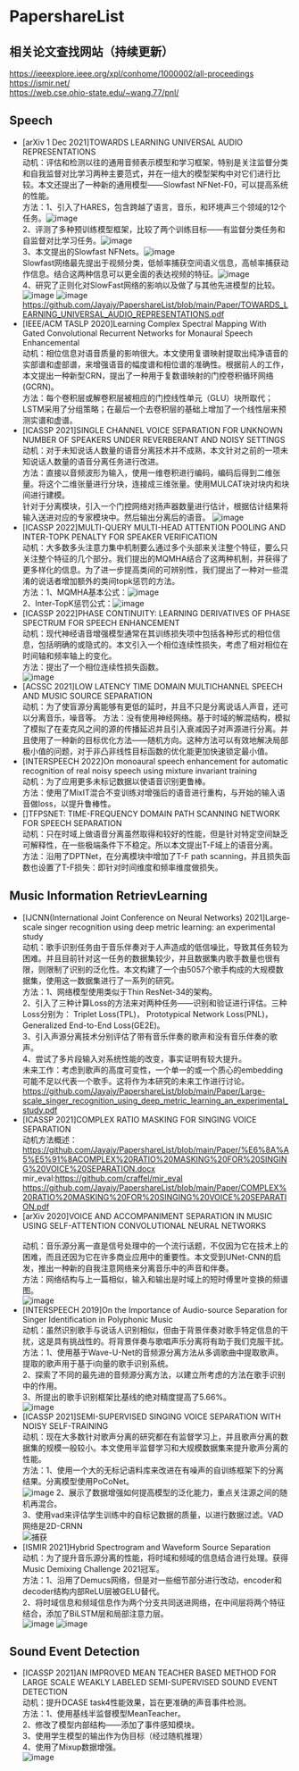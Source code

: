# PapershareList

## 相关论文查找网站（持续更新）
https://ieeexplore.ieee.org/xpl/conhome/1000002/all-proceedings <br>
https://ismir.net/ <br>
https://web.cse.ohio-state.edu/~wang.77/pnl/ <br>

## Speech
- [arXiv 1 Dec 2021]TOWARDS LEARNING UNIVERSAL AUDIO REPRESENTATIONS <br>
  动机：评估和检测以往的通用音频表示模型和学习框架，特别是关注监督分类和自我监督对比学习两种主要范式，并在一组大的模型架构中对它们进行比较。本文还提出了一种新的通用模型——Slowfast NFNet-F0，可以提高系统的性能。 <br>
  方法：1、引入了HARES，包含跨越了语言，音乐，和环境声三个领域的12个任务。![image](https://user-images.githubusercontent.com/41570758/150502134-a9de06dd-e203-4886-b2c8-07f94b84a66e.png) <br>
        2、评测了多种预训练模型框架，比较了两个训练目标——有监督分类任务和自监督对比学习任务。![image](https://user-images.githubusercontent.com/41570758/150502473-8faa4b5f-4f95-40a2-83a2-53450fa29f8c.png) <br>
        3、本文提出的Slowfast NFNets。![image](https://user-images.githubusercontent.com/41570758/150502934-eec9d6f7-8ecd-4c5b-9429-109c5fb3997c.png) <br>
        Slowfast网络最先提出于视频分类，低帧率捕获空间语义信息，高帧率捕获动作信息。结合这两种信息可以更全面的表达视频的特征。![image](https://user-images.githubusercontent.com/41570758/150503071-d3b6aebf-848c-4449-9a7d-266cf18e6811.png) <br>
        4、研究了正则化对SlowFast网络的影响以及做了与其他先进模型的比较。![image](https://user-images.githubusercontent.com/41570758/150503286-0516403d-68e7-45e0-9494-2269bb1f4de6.png)
        ![image](https://user-images.githubusercontent.com/41570758/150503310-96cbce6d-9f83-47f1-9bf6-d1f552aaeb14.png) <br>
  https://github.com/Jayajy/PapershareList/blob/main/Paper/TOWARDS_LEARNING_UNIVERSAL_AUDIO_REPRESENTATIONS.pdf <br>
 - [IEEE/ACM TASLP 2020]Learning Complex Spectral Mapping With Gated Convolutional Recurrent Networks for Monaural Speech Enhancemental <br>
   动机：相位信息对语音质量的影响很大。本文使用复谱映射提取出纯净语音的实部谱和虚部谱，来增强语音的幅度谱和相位谱的准确性。根据前人的工作，本文提出一种新型CRN，提出了一种用于复数谱映射的门控卷积循环网络(GCRN)。 <br>
   方法：每个卷积层或解卷积层被相应的门控线性单元（GLU）块所取代；LSTM采用了分组策略；在最后一个去卷积层的基础上增加了一个线性层来预测实谱和虚谱。<br>
 - [ICASSP 2021]SINGLE CHANNEL VOICE SEPARATION FOR UNKNOWN NUMBER OF SPEAKERS UNDER REVERBERANT AND NOISY SETTINGS <br>
  动机：对于未知说话人数量的语音分离技术并不成熟，本文针对之前的一项未知说话人数量的语音分离任务进行改进。<br>
  方法：直接以音频波形为输入，使用一维卷积进行编码，编码后得到二维张量。将这个二维张量进行分块，连接成三维张量。使用MULCAT块对块内和块间进行建模。<br>
        针对于分离模块，引入一个门控网络对扬声器数量进行估计，根据估计结果将输入送进对应的专家模块中。然后输出分离后的语音。
  ![image](https://user-images.githubusercontent.com/41570758/154625233-5d5d6bc9-e7d7-4581-b3ea-919b05a4e8b9.png)
- [ICASSP 2022]MULTI-QUERY MULTI-HEAD ATTENTION POOLING AND INTER-TOPK PENALTY FOR SPEAKER VERIFICATION <br>
  动机：大多数多头注意力集中机制要么通过多个头部来关注整个特征，要么只关注整个特征的几个部分。我们提出的MQMHA结合了这两种机制，并获得了更多样化的信息。为了进一步提高类间的可辨别性，我们提出了一种对一些混淆的说话者增加额外的类间topk惩罚的方法。<br>
  方法：1、MQMHA基本公式：![image](https://user-images.githubusercontent.com/41570758/155662122-b6a0f275-a512-4f71-a65c-75e13ff41041.png)<br>
        2、Inter-TopK惩罚公式：![image](https://user-images.githubusercontent.com/41570758/155662215-aacbef10-db03-45a0-95b6-26aa5a59ea9b.png)<br>
- [ICASSP 2022]PHASE CONTINUITY: LEARNING DERIVATIVES OF PHASE SPECTRUM FOR SPEECH ENHANCEMENT <br>
  动机：现代神经语音增强模型通常在其训练损失项中包括各种形式的相位信息，包括明确的或隐式的。本文引入一个相位连续性损失，考虑了相对相位在时间轴和频率轴上的变化。<br>
  方法：提出了一个相位连续性损失函数。<br>
        ![image](https://user-images.githubusercontent.com/41570758/156729044-4d33d3e3-1c4b-472e-8d5e-1b6fec432891.png)<br>
- [ACSSC 2021]LOW LATENCY TIME DOMAIN MULTICHANNEL SPEECH AND MUSIC SOURCE SEPARATION <br>
  动机：为了使盲源分离能够有更低的延时，并且不只是分离说话人声音，还可以分离音乐，噪音等。
  方法：没有使用神经网络。基于时域的解混结构，模拟了模拟了在麦克风之间的源的传播延迟并且引入衰减因子对声源进行分离。并且使用了一种新的目标优化方法——随机方向。这种方法可以有效地解决局部极小值的问题，对于非凸非线性目标函数的优化能更加快速锁定最小值。
- [INTERSPEECH 2022]On monoaural speech enhancement for automatic recognition of real noisy speech using mixture invariant training<br>
  动机：为了应用更多未标记数据以使语音识别更鲁棒。<br>
  方法：使用了MixIT混合不变训练对增强后的语音进行重构，与开始的输入语音做loss，以提升鲁棒性。<br>
- []TFPSNET: TIME-FREQUENCY DOMAIN PATH SCANNING NETWORK FOR SPEECH SEPARATION <br>
  动机：只在时域上做语音分离虽然取得和较好的性能，但是针对特定空间缺乏可解释性，在一些极端条件下不稳定。所以本文提出T-F域上的语音分离。<br>
  方法：沿用了DPTNet，在分离模块中增加了T-F path scanning，并且损失函数也设置了T-F损失：即针对时间维度和频率维度做损失。<br>

## Music Information RetrievLearning 
- [IJCNN(International Joint Conference on Neural Networks) 2021]Large-scale singer recognition using deep metric learning: an experimental study <br>
  动机：歌手识别任务由于音乐伴奏对于人声造成的低信噪比，导致其任务较为困难。并且目前针对这一任务的数据集较少，并且数据集内歌手数量也很有限，则限制了识别的泛化性。本文构建了一个由5057个歌手构成的大规模数据集，使用这一数据集进行了一系列的研究。 <br>
  方法：1、网络模型使用类似于Thin ResNet-34的架构。 <br>
        2、引入了三种计算Loss的方法来对两种任务——识别和验证进行评估。三种Loss分别为： Triplet Loss(TPL)， Prototypical Network Loss(PNL)，Generalized End-to-End Loss(GE2E)。 <br>
        3、引入声源分离技术分别评估了带有音乐伴奏的歌声和没有音乐伴奏的歌声。 <br>
        4、尝试了多片段输入对系统性能的改变，事实证明有较大提升。 <br>
  未来工作：考虑到歌声的高度可变性，一个单一的或一个质心的embedding可能不足以代表一个歌手。这将作为本研究的未来工作进行讨论。 <br>
  https://github.com/Jayajy/PapershareList/blob/main/Paper/Large-scale_singer_recognition_using_deep_metric_learning_an_experimental_study.pdf <br>
- [ICASSP 2021]COMPLEX RATIO MASKING FOR SINGING VOICE SEPARATION <br>
   动机方法概述：https://github.com/Jayajy/PapershareList/blob/main/Paper/%E6%8A%A5%E5%91%8ACOMPLEX%20RATIO%20MASKING%20FOR%20SINGING%20VOICE%20SEPARATION.docx<br>
   mir_eval:https://github.com/craffel/mir_eval <br>
   https://github.com/Jayajy/PapershareList/blob/main/Paper/COMPLEX%20RATIO%20MASKING%20FOR%20SINGING%20VOICE%20SEPARATION.pdf<br>
- [arXiv 2020]VOICE AND ACCOMPANIMENT SEPARATION IN MUSIC USING SELF-ATTENTION CONVOLUTIONAL NEURAL NETWORKS <br>   
  动机：音乐源分离一直是信号处理中的一个流行话题，不仅因为它在技术上的困难，而且还因为它在许多商业应用中的重要性。本文受到UNet-CNN的启发，推出一种新的自我注意网络来分离音乐中的声音和伴奏。<br>
  方法：网络结构与上一篇相似，输入和输出是时域上的短时傅里叶变换的频谱图。<br>
  ![image](https://user-images.githubusercontent.com/41570758/151650078-c5d6a63e-cb42-4419-8afe-bed1319aedb5.png)
- [INTERSPEECH 2019]On the Importance of Audio-source Separation for Singer Identification in Polyphonic Music <br>
  动机：虽然识别歌手与说话人识别相似，但由于背景伴奏对歌手特定信息的干扰，这是具有挑战性的。将背景伴奏与歌唱声乐分离将有助于我们克服干扰。<br>
  方法：1、使用基于Wave-U-Net的音频源分离方法从多调歌曲中提取歌声。提取的歌声用于基于i向量的歌手识别系统。<br>
        2、探索了不同的最先进的音频源分离方法，以建立所考虑的方法在歌手识别中的作用。<br>
        3、所提出的歌手识别框架比基线的绝对精度提高了5.66%。<br>
        ![image](https://user-images.githubusercontent.com/41570758/151651077-8f557a65-bb3c-415a-a42c-261b813df374.png)
- [ICASSP 2021]SEMI-SUPERVISED SINGING VOICE SEPARATION WITH NOISY SELF-TRAINING <br>
  动机：现在大多数针对歌声分离的研究都在有监督学习上，并且歌声分离的数据集的规模一般较小。本文使用半监督学习和大规模数据集来提升歌声分离的性能。<br>
  方法：1、使用一个大的无标记语料库来改进在有噪声的自训练框架下的分离结果。分离模型使用PoCoNet。<br>
         ![image](https://user-images.githubusercontent.com/41570758/153552816-6060e2ed-309c-46f0-b703-e0969930cd8d.png)
        2、展示了数据增强如何提高模型的泛化能力，重点关注源之间的随机再混合。<br>
        3、使用vad来评估学生训练中的自标记数据的质量，以进行数据过滤。VAD网络是2D-CRNN<br>
        ![捕获](https://user-images.githubusercontent.com/41570758/153552844-753def5c-5bb3-47f7-8e2b-26f7ca831a01.JPG)
- [ISMIR 2021]Hybrid Spectrogram and Waveform Source Separation<br>
  动机：为了提升音乐源分离的性能，将时域和频域的信息结合进行处理。获得Music Demixing Challenge 2021冠军。<br>
  方法：1、沿用了Demucs网络，但是对一些细节部分进行改动，encoder和decoder结构内部ReLU层被GELU替代。<br>
        2、将时域信息和频域信息作为两个分支共同送进网络，在中间层将两个特征结合，添加了BiLSTM层和局部注意力层。<br>
        ![image](https://user-images.githubusercontent.com/41570758/160840824-2a8ad914-0969-4d1e-bd3d-4ca9dafe7743.png)
        ![image](https://user-images.githubusercontent.com/41570758/160840935-69dcecd2-ac15-4c8b-978f-bb9dd89da8c7.png)

        
        
## Sound Event Detection
- [ICASSP 2021]AN IMPROVED MEAN TEACHER BASED METHOD FOR LARGE SCALE WEAKLY LABELED SEMI-SUPERVISED SOUND EVENT DETECTION <br>
  动机：提升DCASE task4性能效果，旨在更准确的声音事件检测。<br>
  方法：1、使用基线半监督模型MeanTeacher。<br>
        2、修改了模型内部结构——添加了事件感知模块。<br>
        3、使用学生模型的输出作为伪目标（经过随机推理）<br>
        4、使用了Mixup数据增强。<br>
        ![image](https://user-images.githubusercontent.com/41570758/160056516-420c4868-9618-4f81-b8ef-384a80e68b37.png)

  

  
  

  
